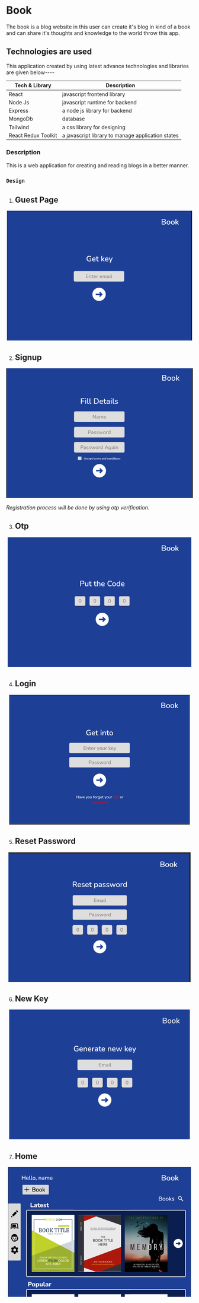 # Book

The book is a blog website in this user can create it's blog in kind of a book and can share it's thoughts and knowledge to the world throw this app.

## Technologies are used

This application created by using latest advance technologies and libraries <br> are given below----

| Tech & Library | Description |
| ------ | ------ |
| React | javascript frontend library |
| Node Js | javascript runtime for backend|
| Express | a node js library for backend |
| MongoDb | database |
| Tailwind | a css library for designing |
| React Redux Toolkit | a javascript library to manage application states |


### Description

This is a web application for creating and reading blogs in a better manner.

### `Design`

1. ## Guest Page

<p align="center">
<img src="./public/preview/guest.png" alt="Guest Screen" height="350">
</p>


2. ## Signup 

<p align="center">
<img src="./public/preview/signup.png" alt="Signup Screen" height="350">
</p>

*Registration process will be done by using otp verification.*

3. ## Otp

<p align="center">
<img src="./public/preview/otp.png" alt="Otp Screen" height="350">
</p>


4. ## Login

<p align="center">
<img src="./public/preview/login.png" alt="Login Screen" height="350">
</p>

5. ## Reset Password

<p align="center">
<img src="./public/preview/reset.png" alt="Reset Password Screen" height="350">
</p>

6. ## New Key

<p align="center">
<img src="./public/preview/new_key.png" alt="New Key Screen" height="350">
</p>

7. ## Home

<p align="center">
<img src="./public/preview/home.png" alt="Home Screen" height="350">
</p>



